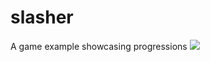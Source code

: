 # slasher
A game example showcasing progressions
![](https://github.com/LootLocker/slasher/blob/main/slasherGameplay.gif)
